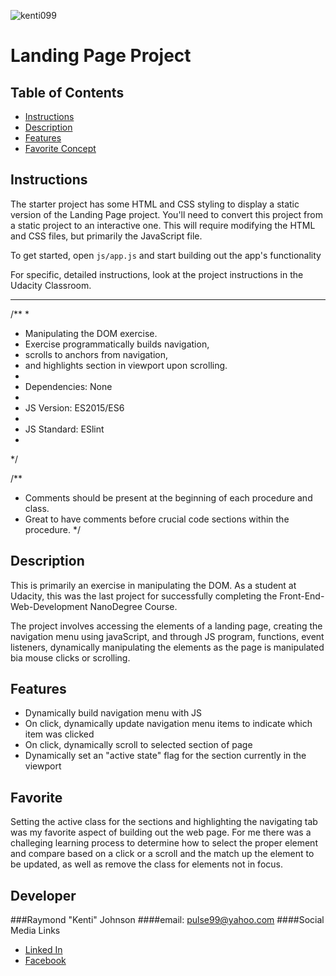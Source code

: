 ![kenti099](https://user-images.githubusercontent.com/97370716/187524076-6ca10796-ce0c-428e-a144-cb50e7f8ec61.jpeg)

# Landing Page Project

## Table of Contents

* [Instructions](#instructions)
* [Description](#Description)
* [Features](#Features)
* [Favorite Concept](#Favorite)

## Instructions

The starter project has some HTML and CSS styling to display a static version of the Landing Page project. You'll need to convert this project from a static project to an interactive one. This will require modifying the HTML and CSS files, but primarily the JavaScript file.

To get started, open `js/app.js` and start building out the app's functionality

For specific, detailed instructions, look at the project instructions in the Udacity Classroom.

-----------------------
/**
 * 
 * Manipulating the DOM exercise.
 * Exercise programmatically builds navigation,
 * scrolls to anchors from navigation,
 * and highlights section in viewport upon scrolling.
 * 
 * Dependencies: None
 * 
 * JS Version: ES2015/ES6
 * 
 * JS Standard: ESlint
 * 
*/

/**
 * Comments should be present at the beginning of each procedure and class.
 * Great to have comments before crucial code sections within the procedure.
*/

## Description
This is primarily an exercise in manipulating the DOM. As a student at Udacity, this was the last
project for successfully completing the Front-End-Web-Development NanoDegree Course.

The project involves accessing the elements of a landing page, creating the navigation menu
using javaScript, and through JS program, functions, event listeners, dynamically manipulating 
the elements as the page is manipulated bia mouse clicks or scrolling.

## Features
* Dynamically build navigation menu with JS
* On click, dynamically update navigation menu items to indicate which item was clicked
* On click, dynamically scroll to selected section of page
* Dynamically set an "active state" flag for the section currently in the viewport


## Favorite

Setting the active class for the sections and highlighting the navigating tab was my
favorite aspect of building out the web page. For me there was a challeging learning 
process to determine how to select the proper element and compare based on a click or 
a scroll and the match up the element to be updated, as well as remove the class for 
elements not in focus. 

## Developer

###Raymond "Kenti" Johnson
####email:  pulse99@yahoo.com
####Social Media Links 
* <a href="https://www.linkedin.com/in/pulse99/">Linked In</a>
* <a href="http://www.facebook.com/pulse99">Facebook</a>

